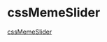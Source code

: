 # cssMemeSlider
[cssMemeSlider](https://vladkulyba.github.io/cssMemeSlider/cssMemeSlider/index.html)